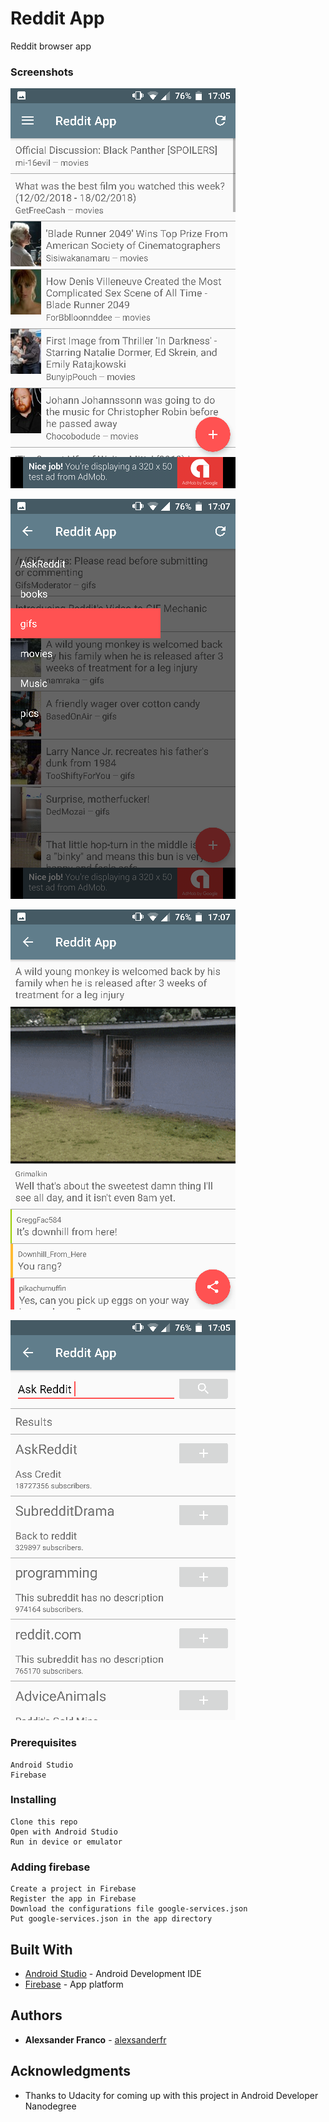 # Reddit App

Reddit browser app

### Screenshots

![](https://raw.githubusercontent.com/alexsanderfr/Reddit-App/master/images/Screenshot_1.png)

![](https://raw.githubusercontent.com/alexsanderfr/Reddit-App/master/images/Screenshot_2.png)

![](https://raw.githubusercontent.com/alexsanderfr/Reddit-App/master/images/Screenshot_3.png)

![](https://raw.githubusercontent.com/alexsanderfr/Reddit-App/master/images/Screenshot_4.png)

### Prerequisites

```
Android Studio
Firebase
```

### Installing

```
Clone this repo
Open with Android Studio
Run in device or emulator
```

### Adding firebase

```
Create a project in Firebase
Register the app in Firebase
Download the configurations file google-services.json
Put google-services.json in the app directory
```

## Built With

* [Android Studio](https://developer.android.com/studio/index.html) - Android Development IDE
* [Firebase](https://firebase.google.com/) - App platform

## Authors

* **Alexsander Franco** -  [alexsanderfr](https://github.com/alexsanderfr)

## Acknowledgments

* Thanks to Udacity for coming up with this project in Android Developer Nanodegree
